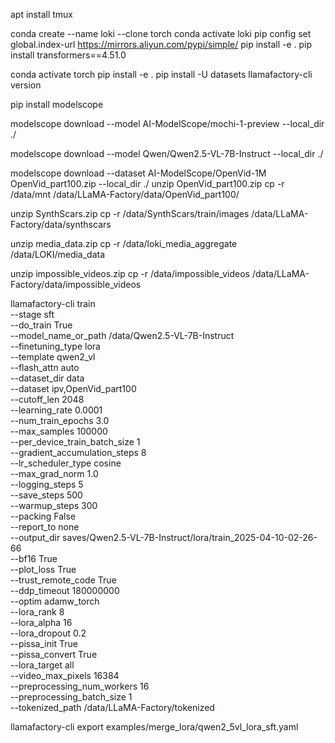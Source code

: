 apt install tmux

conda create --name loki --clone torch
conda activate loki
pip config set global.index-url https://mirrors.aliyun.com/pypi/simple/
pip install -e .
pip install transformers==4.51.0

conda activate torch
pip install -e .
pip install -U datasets
llamafactory-cli version

pip install modelscope

modelscope download --model AI-ModelScope/mochi-1-preview --local_dir ./

modelscope download --model Qwen/Qwen2.5-VL-7B-Instruct --local_dir ./

modelscope download --dataset AI-ModelScope/OpenVid-1M OpenVid_part100.zip --local_dir ./
unzip OpenVid_part100.zip
cp -r /data/mnt /data/LLaMA-Factory/data/OpenVid_part100/

unzip SynthScars.zip
cp -r /data/SynthScars/train/images /data/LLaMA-Factory/data/synthscars

unzip media_data.zip
cp -r /data/loki_media_aggregate /data/LOKI/media_data

unzip impossible_videos.zip
cp -r /data/impossible_videos /data/LLaMA-Factory/data/impossible_videos




llamafactory-cli train \
    --stage sft \
    --do_train True \
    --model_name_or_path /data/Qwen2.5-VL-7B-Instruct \
    --finetuning_type lora \
    --template qwen2_vl \
    --flash_attn auto \
    --dataset_dir data \
    --dataset ipv,OpenVid_part100 \
    --cutoff_len 2048 \
    --learning_rate 0.0001 \
    --num_train_epochs 3.0 \
    --max_samples 100000 \
    --per_device_train_batch_size 1 \
    --gradient_accumulation_steps 8 \
    --lr_scheduler_type cosine \
    --max_grad_norm 1.0 \
    --logging_steps 5 \
    --save_steps 500 \
    --warmup_steps 300 \
    --packing False \
    --report_to none \
    --output_dir saves/Qwen2.5-VL-7B-Instruct/lora/train_2025-04-10-02-26-66 \
    --bf16 True \
    --plot_loss True \
    --trust_remote_code True \
    --ddp_timeout 180000000 \
    --optim adamw_torch \
    --lora_rank 8 \
    --lora_alpha 16 \
    --lora_dropout 0.2 \
    --pissa_init True \
    --pissa_convert True \
    --lora_target all \
    --video_max_pixels 16384 \
    --preprocessing_num_workers 16 \
    --preprocessing_batch_size 1 \
    --tokenized_path /data/LLaMA-Factory/tokenized



llamafactory-cli export examples/merge_lora/qwen2_5vl_lora_sft.yaml
